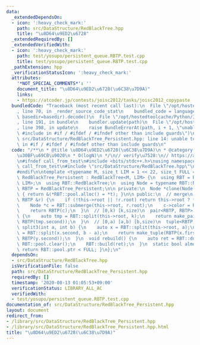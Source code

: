 ```yaml
---
data:
  _extendedDependsOn:
  - icon: ':heavy_check_mark:'
    path: src/DataStructure/RedBlackTree.hpp
    title: "\u8D64\u9ED2\u6728"
  _extendedRequiredBy: []
  _extendedVerifiedWith:
  - icon: ':heavy_check_mark:'
    path: test/yosupo/persistent_queue.RBTP.test.cpp
    title: test/yosupo/persistent_queue.RBTP.test.cpp
  _pathExtension: hpp
  _verificationStatusIcon: ':heavy_check_mark:'
  attributes:
    '*NOT_SPECIAL_COMMENTS*': ''
    document_title: "\u8D64\u9ED2\u6728(\u6C38\u7D9A)"
    links:
    - https://atcoder.jp/contests/joisc2012/tasks/joisc2012_copypaste
  bundledCode: "Traceback (most recent call last):\n  File \"/opt/hostedtoolcache/Python/3.8.5/x64/lib/python3.8/site-packages/onlinejudge_verify/documentation/build.py\"\
    , line 70, in _render_source_code_stat\n    bundled_code = language.bundle(stat.path,\
    \ basedir=basedir).decode()\n  File \"/opt/hostedtoolcache/Python/3.8.5/x64/lib/python3.8/site-packages/onlinejudge_verify/languages/cplusplus.py\"\
    , line 191, in bundle\n    bundler.update(path)\n  File \"/opt/hostedtoolcache/Python/3.8.5/x64/lib/python3.8/site-packages/onlinejudge_verify/languages/cplusplus_bundle.py\"\
    , line 398, in update\n    raise BundleErrorAt(path, i + 1, \"unable to process\
    \ #include in #if / #ifdef / #ifndef other than include guards\")\nonlinejudge_verify.languages.cplusplus_bundle.BundleErrorAt:\
    \ src/DataStructure/RedBlackTree_Persistent.hpp: line 14: unable to process #include\
    \ in #if / #ifdef / #ifndef other than include guards\n"
  code: "/**\n * @title \u8D64\u9ED2\u6728(\u6C38\u7D9A)\n * @category \u30C7\u30FC\
    \u30BF\u69CB\u9020\n * O(logN)\n */\n// verify\u7528:\n// https://atcoder.jp/contests/joisc2012/tasks/joisc2012_copypaste\n\
    \n#ifndef call_from_test\n#include <bits/stdc++.h>\nusing namespace std;\n\n#define\
    \ call_from_test\n#include \"src/DataStructure/RedBlackTree.hpp\"\n#undef call_from_test\n\
    #endif\n\ntemplate <typename M, size_t LIM = 1 << 22, size_t FULL = 1000>\nstruct\
    \ RedBlackTree_Persistent : RedBlackTree<M, LIM> {\n  using RBT = RedBlackTree<M,\
    \ LIM>;\n  using RBT::RedBlackTree;\n  using Node = typename RBT::Node;\n  using\
    \ RBTP = RedBlackTree_Persistent;\n\n private:\n  Node *clone(Node *t) override\
    \ { return &(*RBT::pool.alloc() = *t); }\n\n public:\n  // merge\n  RBTP operator+(const\
    \ RBTP &r) {\n    if (!this->root || !r.root) return this->root ? *this : r;\n\
    \    Node *c = RBT::submerge(this->root, r.root);\n    c->color = RBT::BLACK;\n\
    \    return RBTP(c);\n  }\n  // [0,k) [k,size)\n  pair<RBTP, RBTP> split(int k)\
    \ {\n    auto tmp = RBT::split(this->root, k);\n    return make_pair(RBTP(tmp.first),\
    \ RBTP(tmp.second));\n  }\n  // [0,a) [a,b) [b,size)\n  tuple<RBTP, RBTP, RBTP>\
    \ split3(int a, int b) {\n    auto x = RBT::split(this->root, a);\n    auto y\
    \ = RBT::split(x.second, b - a);\n    return make_tuple(RBTP(x.first), RBTP(y.first),\
    \ RBTP(y.second));\n  }\n  void rebuild() {\n    auto ret = RBT::dump();\n   \
    \ RBT::pool.clear();\n    RBT::build(ret);\n  }\n  static bool almost_full() {\
    \ return RBT::pool.ptr < FULL; }\n};\n"
  dependsOn:
  - src/DataStructure/RedBlackTree.hpp
  isVerificationFile: false
  path: src/DataStructure/RedBlackTree_Persistent.hpp
  requiredBy: []
  timestamp: '2020-08-13 01:05:53+09:00'
  verificationStatus: LIBRARY_ALL_AC
  verifiedWith:
  - test/yosupo/persistent_queue.RBTP.test.cpp
documentation_of: src/DataStructure/RedBlackTree_Persistent.hpp
layout: document
redirect_from:
- /library/src/DataStructure/RedBlackTree_Persistent.hpp
- /library/src/DataStructure/RedBlackTree_Persistent.hpp.html
title: "\u8D64\u9ED2\u6728(\u6C38\u7D9A)"
---
```

